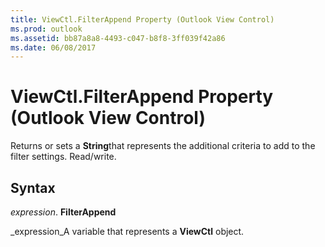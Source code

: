 ```yaml
---
title: ViewCtl.FilterAppend Property (Outlook View Control)
ms.prod: outlook
ms.assetid: bb87a8a8-4493-c047-b8f8-3ff039f42a86
ms.date: 06/08/2017
---
```



# ViewCtl.FilterAppend Property (Outlook View Control)

Returns or sets a **String**that represents the additional criteria to add to the filter settings. Read/write.


## Syntax

 _expression_. **FilterAppend**

 _expression_A variable that represents a **ViewCtl** object.


